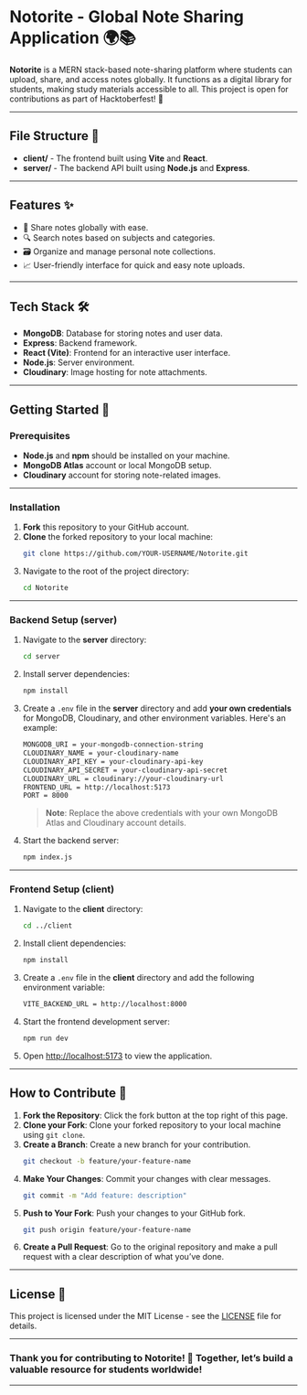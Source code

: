 # Notorite - Global Note Sharing Application 🌍📚

**Notorite** is a MERN stack-based note-sharing platform where students can upload, share, and access notes globally. It functions as a digital library for students, making study materials accessible to all. This project is open for contributions as part of Hacktoberfest! 🚀

---

## File Structure 📁

- **client/** - The frontend built using **Vite** and **React**.
- **server/** - The backend API built using **Node.js** and **Express**.

---

## Features ✨

- 📘 Share notes globally with ease.
- 🔍 Search notes based on subjects and categories.
- 🗃 Organize and manage personal note collections.
- 📈 User-friendly interface for quick and easy note uploads.

---

## Tech Stack 🛠

- **MongoDB**: Database for storing notes and user data.
- **Express**: Backend framework.
- **React (Vite)**: Frontend for an interactive user interface.
- **Node.js**: Server environment.
- **Cloudinary**: Image hosting for note attachments.

---

## Getting Started 🚀

### Prerequisites

- **Node.js** and **npm** should be installed on your machine.
- **MongoDB Atlas** account or local MongoDB setup.
- **Cloudinary** account for storing note-related images.

---

### Installation

1. **Fork** this repository to your GitHub account.
2. **Clone** the forked repository to your local machine:
   ```bash
   git clone https://github.com/YOUR-USERNAME/Notorite.git
   ```
3. Navigate to the root of the project directory:
   ```bash
   cd Notorite
   ```

---

### Backend Setup (server)

1. Navigate to the **server** directory:
   ```bash
   cd server
   ```
2. Install server dependencies:
   ```bash
   npm install
   ```
3. Create a `.env` file in the **server** directory and add **your own credentials** for MongoDB, Cloudinary, and other environment variables. Here's an example:
   ```bash
   MONGODB_URI = your-mongodb-connection-string
   CLOUDINARY_NAME = your-cloudinary-name
   CLOUDINARY_API_KEY = your-cloudinary-api-key
   CLOUDINARY_API_SECRET = your-cloudinary-api-secret
   CLOUDINARY_URL = cloudinary://your-cloudinary-url
   FRONTEND_URL = http://localhost:5173
   PORT = 8000
   ```
   > **Note**: Replace the above credentials with your own MongoDB Atlas and Cloudinary account details.

4. Start the backend server:
   ```bash
   npm index.js
   ```

---

### Frontend Setup (client)

1. Navigate to the **client** directory:
   ```bash
   cd ../client
   ```
2. Install client dependencies:
   ```bash
   npm install
   ```
3. Create a `.env` file in the **client** directory and add the following environment variable:
   ```bash
   VITE_BACKEND_URL = http://localhost:8000
   ```
4. Start the frontend development server:
   ```bash
   npm run dev
   ```

5. Open [http://localhost:5173](http://localhost:5173) to view the application.

---

## How to Contribute 🤝

1. **Fork the Repository**: Click the fork button at the top right of this page.
2. **Clone your Fork**: Clone your forked repository to your local machine using `git clone`.
3. **Create a Branch**: Create a new branch for your contribution.
   ```bash
   git checkout -b feature/your-feature-name
   ```
4. **Make Your Changes**: Commit your changes with clear messages.
   ```bash
   git commit -m "Add feature: description"
   ```
5. **Push to Your Fork**: Push your changes to your GitHub fork.
   ```bash
   git push origin feature/your-feature-name
   ```
6. **Create a Pull Request**: Go to the original repository and make a pull request with a clear description of what you’ve done.

---

## License 📝

This project is licensed under the MIT License - see the [LICENSE](LICENSE) file for details.

---

### Thank you for contributing to Notorite! 🌟 Together, let’s build a valuable resource for students worldwide!

---
